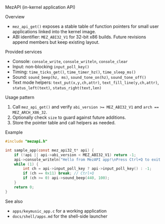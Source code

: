 MezAPI (in-kernel application API)

Overview
- `mez_api_get()` exposes a stable table of function pointers for small user applications linked into the kernel image.
- ABI identifier: `MEZ_ABI32_V1` for 32-bit x86 builds. Future revisions append members but keep existing layout.

Provided services
- Console: `console_write`, `console_writeln`, `console_clear`
- Input: non-blocking `input_poll_key()`
- Timing: `time_ticks_get()`, `time_timer_hz()`, `time_sleep_ms()`
- Sound: `sound_beep(hz, ms)`, `sound_tone_on(hz)`, `sound_tone_off()`
- Text mode helpers: `text_put(x,y,ch,attr)`, `text_fill_line(y,ch,attr)`, `status_left(text)`, `status_right(text,len)`

Usage pattern
1. Call `mez_api_get()` and verify `abi_version >= MEZ_ABI32_V1` and `arch == MEZ_ARCH_X86_32`.
2. Optionally check `size` to guard against future additions.
3. Store the pointer table and call helpers as needed.

Example
```c
#include "mezapi.h"

int sample_app(const mez_api32_t* api) {
    if (!api || api->abi_version < MEZ_ABI32_V1) return -1;
    api->console_writeln("Hello from MezAPI app!\nPress Ctrl+Q to exit.");
    while (1) {
        int ch = api->input_poll_key ? api->input_poll_key() : -1;
        if (ch == 0x11) break; // Ctrl+Q
        if (ch >= 0) api->sound_beep(440, 100);
    }
    return 0;
}
```

See also
- `apps/keymusic_app.c` for a working application
- `docs/shell/apps.md` for the shell-side launcher

